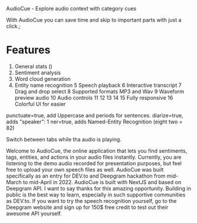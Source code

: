 AudioCue - Explore audio context with category cues

With AudioCue you can save time and skip to important parts with just a click.;

# Features

1. General stats ()
2. Sentiment analysis
3. Word cloud generation
4. Entity name recognition
   5 Speech playback
   6 Interactive transcript
   7 Drag and drop select
   8 Supported formats MP3 and Wav
   9 Waveform preview audio
   10 Audio controls
   11
   12
   13
   14
   15 Fully responsive
   16 Colorful UI for easier

punctuate=true, add Uppercase and periods for sentences.
diarize=true, adds "speaker": 1
ner=true, adds Named-Entity Recognition (eight two = 82)

Switch between tabs while tha audio is playing.

Welcome to AudioCue, the online application that lets you find sentiments, tags, entities, and actions in your audio files instantly.
Currently, you are listening to the demo audio recorded for presentation purposes, but feel free to upload your own speech files as well.
AudioCue was built specifically as an entry for DEV.to and Deepgram hackathon from mid-March to mid-April in 2022. AudioCue is built with NextJS and based on Deepgram API.
I want to say thanks for this amazing opportunity. Building in public is the best way to learn, especially in such supportive communities as DEV.to.
If you want to try the speech recognition yourself, go to the Deepgram website and sign up for 150$ free credit to test out their awesome API yourself.

